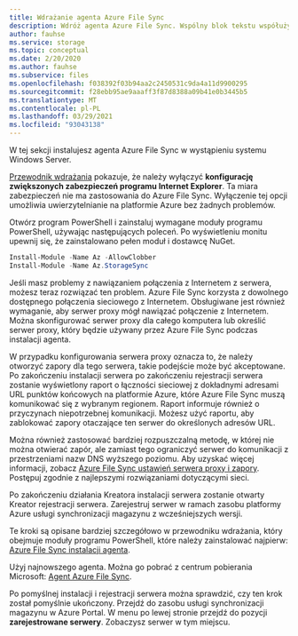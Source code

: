 ```yaml
---
title: Wdrażanie agenta Azure File Sync
description: Wdróż agenta Azure File Sync. Wspólny blok tekstu współużytkowany w dokumentach migracji.
author: fauhse
ms.service: storage
ms.topic: conceptual
ms.date: 2/20/2020
ms.author: fauhse
ms.subservice: files
ms.openlocfilehash: f038392f03b94aa2c2450531c9da4a11d9900295
ms.sourcegitcommit: f28ebb95ae9aaaff3f87d8388a09b41e0b3445b5
ms.translationtype: MT
ms.contentlocale: pl-PL
ms.lasthandoff: 03/29/2021
ms.locfileid: "93043138"
---
```

W tej sekcji instalujesz agenta Azure File Sync w wystąpieniu systemu Windows Server.

[Przewodnik wdrażania](../articles/storage/files/storage-sync-files-deployment-guide.md) pokazuje, że należy wyłączyć **konfigurację zwiększonych zabezpieczeń programu Internet Explorer**. Ta miara zabezpieczeń nie ma zastosowania do Azure File Sync. Wyłączenie tej opcji umożliwia uwierzytelnianie na platformie Azure bez żadnych problemów.

Otwórz program PowerShell i zainstaluj wymagane moduły programu PowerShell, używając następujących poleceń. Po wyświetleniu monitu upewnij się, że zainstalowano pełen moduł i dostawcę NuGet.

```powershell
Install-Module -Name Az -AllowClobber
Install-Module -Name Az.StorageSync
```

Jeśli masz problemy z nawiązaniem połączenia z Internetem z serwera, możesz teraz rozwiązać ten problem. Azure File Sync korzysta z dowolnego dostępnego połączenia sieciowego z Internetem. Obsługiwane jest również wymaganie, aby serwer proxy mógł nawiązać połączenie z Internetem. Można skonfigurować serwer proxy dla całego komputera lub określić serwer proxy, który będzie używany przez Azure File Sync podczas instalacji agenta.

W przypadku konfigurowania serwera proxy oznacza to, że należy otworzyć zapory dla tego serwera, takie podejście może być akceptowane. Po zakończeniu instalacji serwera po zakończeniu rejestracji serwera zostanie wyświetlony raport o łączności sieciowej z dokładnymi adresami URL punktów końcowych na platformie Azure, które Azure File Sync muszą komunikować się z wybranym regionem. Raport informuje również o przyczynach niepotrzebnej komunikacji. Możesz użyć raportu, aby zablokować zapory otaczające ten serwer do określonych adresów URL.

Można również zastosować bardziej rozpuszczalną metodę, w której nie można otwierać zapór, ale zamiast tego ograniczyć serwer do komunikacji z przestrzeniami nazw DNS wyższego poziomu. Aby uzyskać więcej informacji, zobacz [Azure File Sync ustawień serwera proxy i zapory](../articles/storage/files/storage-sync-files-firewall-and-proxy.md). Postępuj zgodnie z najlepszymi rozwiązaniami dotyczącymi sieci.

Po zakończeniu działania Kreatora instalacji serwera zostanie otwarty Kreator rejestracji serwera. Zarejestruj serwer w ramach zasobu platformy Azure usługi synchronizacji magazynu z wcześniejszych wersji.

Te kroki są opisane bardziej szczegółowo w przewodniku wdrażania, który obejmuje moduły programu PowerShell, które należy zainstalować najpierw: [Azure File Sync instalacji agenta](../articles/storage/files/storage-sync-files-deployment-guide.md).

Użyj najnowszego agenta. Można go pobrać z centrum pobierania Microsoft: [Agent Azure File Sync](https://aka.ms/AFS/agent "Pobieranie agenta Azure File Sync").

Po pomyślnej instalacji i rejestracji serwera można sprawdzić, czy ten krok został pomyślnie ukończony. Przejdź do zasobu usługi synchronizacji magazynu w Azure Portal. W menu po lewej stronie przejdź do pozycji **zarejestrowane serwery**. Zobaczysz serwer w tym miejscu.
